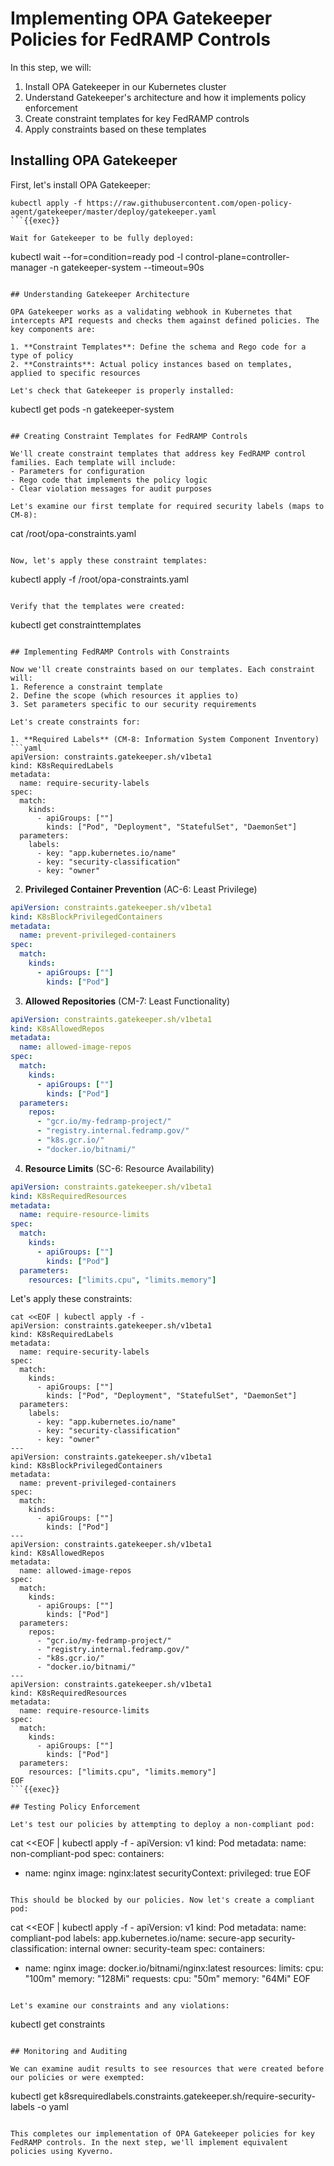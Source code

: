 # Implementing OPA Gatekeeper Policies for FedRAMP Controls

In this step, we will:
1. Install OPA Gatekeeper in our Kubernetes cluster
2. Understand Gatekeeper's architecture and how it implements policy enforcement
3. Create constraint templates for key FedRAMP controls
4. Apply constraints based on these templates

## Installing OPA Gatekeeper

First, let's install OPA Gatekeeper:

```
kubectl apply -f https://raw.githubusercontent.com/open-policy-agent/gatekeeper/master/deploy/gatekeeper.yaml
```{{exec}}

Wait for Gatekeeper to be fully deployed:

```
kubectl wait --for=condition=ready pod -l control-plane=controller-manager -n gatekeeper-system --timeout=90s
```{{exec}}

## Understanding Gatekeeper Architecture

OPA Gatekeeper works as a validating webhook in Kubernetes that intercepts API requests and checks them against defined policies. The key components are:

1. **Constraint Templates**: Define the schema and Rego code for a type of policy
2. **Constraints**: Actual policy instances based on templates, applied to specific resources

Let's check that Gatekeeper is properly installed:

```
kubectl get pods -n gatekeeper-system
```{{exec}}

## Creating Constraint Templates for FedRAMP Controls

We'll create constraint templates that address key FedRAMP control families. Each template will include:
- Parameters for configuration
- Rego code that implements the policy logic
- Clear violation messages for audit purposes

Let's examine our first template for required security labels (maps to CM-8):

```
cat /root/opa-constraints.yaml
```{{exec}}

Now, let's apply these constraint templates:

```
kubectl apply -f /root/opa-constraints.yaml
```{{exec}}

Verify that the templates were created:

```
kubectl get constrainttemplates
```{{exec}}

## Implementing FedRAMP Controls with Constraints

Now we'll create constraints based on our templates. Each constraint will:
1. Reference a constraint template
2. Define the scope (which resources it applies to)
3. Set parameters specific to our security requirements

Let's create constraints for:

1. **Required Labels** (CM-8: Information System Component Inventory)
```yaml
apiVersion: constraints.gatekeeper.sh/v1beta1
kind: K8sRequiredLabels
metadata:
  name: require-security-labels
spec:
  match:
    kinds:
      - apiGroups: [""]
        kinds: ["Pod", "Deployment", "StatefulSet", "DaemonSet"]
  parameters:
    labels:
      - key: "app.kubernetes.io/name"
      - key: "security-classification"
      - key: "owner"
```

2. **Privileged Container Prevention** (AC-6: Least Privilege)
```yaml
apiVersion: constraints.gatekeeper.sh/v1beta1
kind: K8sBlockPrivilegedContainers
metadata:
  name: prevent-privileged-containers
spec:
  match:
    kinds:
      - apiGroups: [""]
        kinds: ["Pod"]
```

3. **Allowed Repositories** (CM-7: Least Functionality)
```yaml
apiVersion: constraints.gatekeeper.sh/v1beta1
kind: K8sAllowedRepos
metadata:
  name: allowed-image-repos
spec:
  match:
    kinds:
      - apiGroups: [""]
        kinds: ["Pod"]
  parameters:
    repos:
      - "gcr.io/my-fedramp-project/"
      - "registry.internal.fedramp.gov/"
      - "k8s.gcr.io/"
      - "docker.io/bitnami/"
```

4. **Resource Limits** (SC-6: Resource Availability)
```yaml
apiVersion: constraints.gatekeeper.sh/v1beta1
kind: K8sRequiredResources
metadata:
  name: require-resource-limits
spec:
  match:
    kinds:
      - apiGroups: [""]
        kinds: ["Pod"]
  parameters:
    resources: ["limits.cpu", "limits.memory"]
```

Let's apply these constraints:

```
cat <<EOF | kubectl apply -f -
apiVersion: constraints.gatekeeper.sh/v1beta1
kind: K8sRequiredLabels
metadata:
  name: require-security-labels
spec:
  match:
    kinds:
      - apiGroups: [""]
        kinds: ["Pod", "Deployment", "StatefulSet", "DaemonSet"]
  parameters:
    labels:
      - key: "app.kubernetes.io/name"
      - key: "security-classification"
      - key: "owner"
---
apiVersion: constraints.gatekeeper.sh/v1beta1
kind: K8sBlockPrivilegedContainers
metadata:
  name: prevent-privileged-containers
spec:
  match:
    kinds:
      - apiGroups: [""]
        kinds: ["Pod"]
---
apiVersion: constraints.gatekeeper.sh/v1beta1
kind: K8sAllowedRepos
metadata:
  name: allowed-image-repos
spec:
  match:
    kinds:
      - apiGroups: [""]
        kinds: ["Pod"]
  parameters:
    repos:
      - "gcr.io/my-fedramp-project/"
      - "registry.internal.fedramp.gov/"
      - "k8s.gcr.io/"
      - "docker.io/bitnami/"
---
apiVersion: constraints.gatekeeper.sh/v1beta1
kind: K8sRequiredResources
metadata:
  name: require-resource-limits
spec:
  match:
    kinds:
      - apiGroups: [""]
        kinds: ["Pod"]
  parameters:
    resources: ["limits.cpu", "limits.memory"]
EOF
```{{exec}}

## Testing Policy Enforcement

Let's test our policies by attempting to deploy a non-compliant pod:

```
cat <<EOF | kubectl apply -f -
apiVersion: v1
kind: Pod
metadata:
  name: non-compliant-pod
spec:
  containers:
  - name: nginx
    image: nginx:latest
    securityContext:
      privileged: true
EOF
```{{exec}}

This should be blocked by our policies. Now let's create a compliant pod:

```
cat <<EOF | kubectl apply -f -
apiVersion: v1
kind: Pod
metadata:
  name: compliant-pod
  labels:
    app.kubernetes.io/name: secure-app
    security-classification: internal
    owner: security-team
spec:
  containers:
  - name: nginx
    image: docker.io/bitnami/nginx:latest
    resources:
      limits:
        cpu: "100m"
        memory: "128Mi"
      requests:
        cpu: "50m"
        memory: "64Mi"
EOF
```{{exec}}

Let's examine our constraints and any violations:

```
kubectl get constraints
```{{exec}}

## Monitoring and Auditing

We can examine audit results to see resources that were created before our policies or were exempted:

```
kubectl get k8srequiredlabels.constraints.gatekeeper.sh/require-security-labels -o yaml
```{{exec}}

This completes our implementation of OPA Gatekeeper policies for key FedRAMP controls. In the next step, we'll implement equivalent policies using Kyverno.